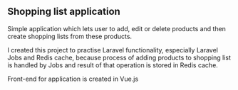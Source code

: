 ## Shopping list application

Simple application which lets user to add, edit or delete products and then create shopping lists from these products.

I created this project to practise Laravel functionality, especially Laravel Jobs and Redis cache, because process of adding products to shopping list is handled by Jobs and result of that operation is stored in Redis cache.

Front-end for application is created in Vue.js
